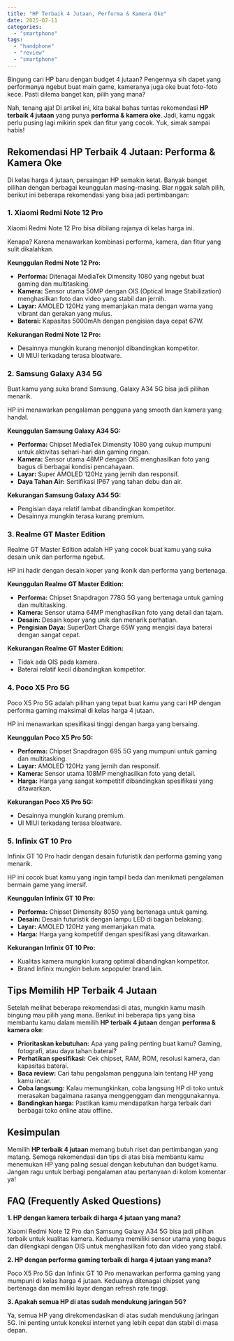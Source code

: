 ```yaml
---
title: "HP Terbaik 4 Jutaan, Performa & Kamera Oke"
date: 2025-07-11
categories: 
  - "smartphone"
tags: 
  - "handphone"
  - "review"
  - "smartphone"
---
```


Bingung cari HP baru dengan budget 4 jutaan? Pengennya sih dapet yang performanya ngebut buat main game, kameranya juga oke buat foto-foto kece. Pasti dilema banget kan, pilih yang mana?

Nah, tenang aja! Di artikel ini, kita bakal bahas tuntas rekomendasi **HP terbaik 4 jutaan** yang punya **performa & kamera oke**. Jadi, kamu nggak perlu pusing lagi mikirin spek dan fitur yang cocok. Yuk, simak sampai habis!

## Rekomendasi HP Terbaik 4 Jutaan: Performa & Kamera Oke

Di kelas harga 4 jutaan, persaingan HP semakin ketat. Banyak banget pilihan dengan berbagai keunggulan masing-masing. Biar nggak salah pilih, berikut ini beberapa rekomendasi yang bisa jadi pertimbangan:

### 1\. Xiaomi Redmi Note 12 Pro

Xiaomi Redmi Note 12 Pro bisa dibilang rajanya di kelas harga ini.

Kenapa? Karena menawarkan kombinasi performa, kamera, dan fitur yang sulit dikalahkan.

**Keunggulan Redmi Note 12 Pro:**

- **Performa:** Ditenagai MediaTek Dimensity 1080 yang ngebut buat gaming dan multitasking.
- **Kamera:** Sensor utama 50MP dengan OIS (Optical Image Stabilization) menghasilkan foto dan video yang stabil dan jernih.
- **Layar:** AMOLED 120Hz yang memanjakan mata dengan warna yang vibrant dan gerakan yang mulus.
- **Baterai:** Kapasitas 5000mAh dengan pengisian daya cepat 67W.

**Kekurangan Redmi Note 12 Pro:**

- Desainnya mungkin kurang menonjol dibandingkan kompetitor.
- UI MIUI terkadang terasa bloatware.

### 2\. Samsung Galaxy A34 5G

Buat kamu yang suka brand Samsung, Galaxy A34 5G bisa jadi pilihan menarik.

HP ini menawarkan pengalaman pengguna yang smooth dan kamera yang handal.

**Keunggulan Samsung Galaxy A34 5G:**

- **Performa:** Chipset MediaTek Dimensity 1080 yang cukup mumpuni untuk aktivitas sehari-hari dan gaming ringan.
- **Kamera:** Sensor utama 48MP dengan OIS menghasilkan foto yang bagus di berbagai kondisi pencahayaan.
- **Layar:** Super AMOLED 120Hz yang jernih dan responsif.
- **Daya Tahan Air:** Sertifikasi IP67 yang tahan debu dan air.

**Kekurangan Samsung Galaxy A34 5G:**

- Pengisian daya relatif lambat dibandingkan kompetitor.
- Desainnya mungkin terasa kurang premium.

### 3\. Realme GT Master Edition

Realme GT Master Edition adalah HP yang cocok buat kamu yang suka desain unik dan performa ngebut.

HP ini hadir dengan desain koper yang ikonik dan performa yang bertenaga.

**Keunggulan Realme GT Master Edition:**

- **Performa:** Chipset Snapdragon 778G 5G yang bertenaga untuk gaming dan multitasking.
- **Kamera:** Sensor utama 64MP menghasilkan foto yang detail dan tajam.
- **Desain:** Desain koper yang unik dan menarik perhatian.
- **Pengisian Daya:** SuperDart Charge 65W yang mengisi daya baterai dengan sangat cepat.

**Kekurangan Realme GT Master Edition:**

- Tidak ada OIS pada kamera.
- Baterai relatif kecil dibandingkan kompetitor.

### 4\. Poco X5 Pro 5G

Poco X5 Pro 5G adalah pilihan yang tepat buat kamu yang cari HP dengan performa gaming maksimal di kelas harga 4 jutaan.

HP ini menawarkan spesifikasi tinggi dengan harga yang bersaing.

**Keunggulan Poco X5 Pro 5G:**

- **Performa:** Chipset Snapdragon 695 5G yang mumpuni untuk gaming dan multitasking.
- **Layar:** AMOLED 120Hz yang jernih dan responsif.
- **Kamera:** Sensor utama 108MP menghasilkan foto yang detail.
- **Harga:** Harga yang sangat kompetitif dibandingkan spesifikasi yang ditawarkan.

**Kekurangan Poco X5 Pro 5G:**

- Desainnya mungkin kurang premium.
- UI MIUI terkadang terasa bloatware.

### 5\. Infinix GT 10 Pro

Infinix GT 10 Pro hadir dengan desain futuristik dan performa gaming yang menarik.

HP ini cocok buat kamu yang ingin tampil beda dan menikmati pengalaman bermain game yang imersif.

**Keunggulan Infinix GT 10 Pro:**

- **Performa:** Chipset Dimensity 8050 yang bertenaga untuk gaming.
- **Desain:** Desain futuristik dengan lampu LED di bagian belakang.
- **Layar:** AMOLED 120Hz yang memanjakan mata.
- **Harga:** Harga yang kompetitif dengan spesifikasi yang ditawarkan.

**Kekurangan Infinix GT 10 Pro:**

- Kualitas kamera mungkin kurang optimal dibandingkan kompetitor.
- Brand Infinix mungkin belum sepopuler brand lain.

## Tips Memilih HP Terbaik 4 Jutaan

Setelah melihat beberapa rekomendasi di atas, mungkin kamu masih bingung mau pilih yang mana. Berikut ini beberapa tips yang bisa membantu kamu dalam memilih **HP terbaik 4 jutaan** dengan **performa & kamera oke**:

- **Prioritaskan kebutuhan:** Apa yang paling penting buat kamu? Gaming, fotografi, atau daya tahan baterai?
- **Perhatikan spesifikasi:** Cek chipset, RAM, ROM, resolusi kamera, dan kapasitas baterai.
- **Baca review:** Cari tahu pengalaman pengguna lain tentang HP yang kamu incar.
- **Coba langsung:** Kalau memungkinkan, coba langsung HP di toko untuk merasakan bagaimana rasanya menggenggam dan menggunakannya.
- **Bandingkan harga:** Pastikan kamu mendapatkan harga terbaik dari berbagai toko online atau offline.

## Kesimpulan

Memilih **HP terbaik 4 jutaan** memang butuh riset dan pertimbangan yang matang. Semoga rekomendasi dan tips di atas bisa membantu kamu menemukan HP yang paling sesuai dengan kebutuhan dan budget kamu. Jangan ragu untuk berbagi pengalaman atau pertanyaan di kolom komentar ya!

## FAQ (Frequently Asked Questions)

**1\. HP dengan kamera terbaik di harga 4 jutaan yang mana?**

Xiaomi Redmi Note 12 Pro dan Samsung Galaxy A34 5G bisa jadi pilihan terbaik untuk kualitas kamera. Keduanya memiliki sensor utama yang bagus dan dilengkapi dengan OIS untuk menghasilkan foto dan video yang stabil.

**2\. HP dengan performa gaming terbaik di harga 4 jutaan yang mana?**

Poco X5 Pro 5G dan Infinix GT 10 Pro menawarkan performa gaming yang mumpuni di kelas harga 4 jutaan. Keduanya ditenagai chipset yang bertenaga dan memiliki layar dengan refresh rate tinggi.

**3\. Apakah semua HP di atas sudah mendukung jaringan 5G?**

Ya, semua HP yang direkomendasikan di atas sudah mendukung jaringan 5G. Ini penting untuk koneksi internet yang lebih cepat dan stabil di masa depan.
